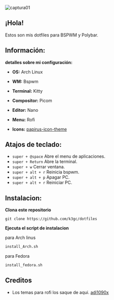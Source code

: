 ![captura01](https://user-images.githubusercontent.com/119272540/224795610-ad0c5c20-c564-4762-9aea-c25d5afceb3d.png)

## ¡Hola!
Estos son mis dotfiles para BSPWM y Polybar.

## Información:
**detalles sobre mi configuración:**

* **OS:**  Arch Linux

* **WM:**  Bspwm

* **Terminal:** Kitty

* **Compositor:** Picom

* **Editor:** Nano

* **Menu:** Rofi

* **Icons:** [ papirus-icon-theme](https://github.com/PapirusDevelopmentTeam/papirus-icon-theme)

## Atajos de teclado:

- <code>super + @space</code> Abre el menu de aplicaciones.
- <code>super + Return</code> Abre la terminal.
- <code>super + w</code> Cerrar ventana.
- <code>super + alt + r</code> Reinicia bspwm.
- <code>super + alt + p</code> Apagar PC.
- <code>super + alt + r</code> Reiniciar PC.

## Instalacion:

<b>Clona este repositorio</b>

```git
git clone https://github.com/k3gc/dotfiles
```

<b>Ejecuta el script de instalacion</b>

para Arch linus
```sh
install_Arch.sh
```
para Fedora

```sh
install_fedora.sh
```

## Creditos

* Los temas para rofi los saque de aqui.
[adi1090x](https://github.com/adi1090x/widgets)
